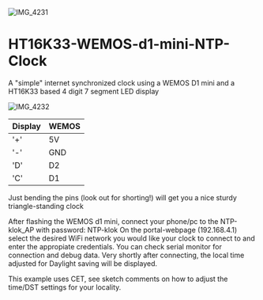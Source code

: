 ![IMG_4231](https://user-images.githubusercontent.com/45515609/129792238-06c8491b-76ce-45f6-a7cc-871d7b2ecc30.jpeg)
# HT16K33-WEMOS-d1-mini-NTP-Clock
A "simple" internet synchronized clock using a WEMOS D1 mini and a HT16K33 based 4 digit 7 segment LED display

![IMG_4232](https://user-images.githubusercontent.com/45515609/129792336-91454d5d-c514-484f-914a-4b51ec5663d5.jpeg)

Display | WEMOS
------------ | -------------
'+' | 5V    
'-' | GND   
'D' | D2
'C' | D1
  
Just bending the pins (look out for shorting!) will get you a nice sturdy triangle-standing clock

After flashing the WEMOS d1 mini, connect your phone/pc to the NTP-klok_AP with password: NTP-klok
On the portal-webpage (192.168.4.1) select the desired WiFi network you would like your clock to connect to and enter the appropiate credentials.
You can check serial monitor for connection and debug data.
Very shortly after connecting, the local time adjusted for Daylight saving will be displayed.

This example uses CET, see sketch comments on how to adjust the time/DST settings for your locality.
